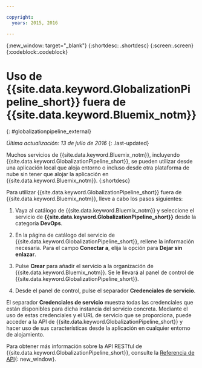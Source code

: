 ```yaml
---

copyright:
  years: 2015, 2016

---
```


{:new_window: target="_blank"}
{:shortdesc: .shortdesc}
{:screen:.screen}
{:codeblock:.codeblock}

# Uso de {{site.data.keyword.GlobalizationPipeline_short}} fuera de {{site.data.keyword.Bluemix_notm}}
{: #globalizationpipeline_external}

*Última actualización: 13 de julio de 2016*
{: .last-updated}

Muchos servicios de {{site.data.keyword.Bluemix_notm}}, incluyendo {{site.data.keyword.GlobalizationPipeline_short}}, se pueden utilizar desde una aplicación local que aloja entorno o incluso desde otra plataforma de nube sin tener que alojar la aplicación en {{site.data.keyword.Bluemix_notm}}.
{:shortdesc}

Para utilizar {{site.data.keyword.GlobalizationPipeline_short}} fuera de {{site.data.keyword.Bluemix_notm}}, lleve a cabo los pasos siguientes:

1. Vaya al catálogo de {{site.data.keyword.Bluemix_notm}} y seleccione el servicio de **{{site.data.keyword.GlobalizationPipeline_short}}** desde la categoría **DevOps**.

2. En la página de catálogo del servicio de {{site.data.keyword.GlobalizationPipeline_short}}, rellene la información necesaria.  Para el campo **Conectar a**, elija la opción para **Dejar sin enlazar**.

3. Pulse **Crear** para añadir el servicio a la organización de {{site.data.keyword.Bluemix_notm}}.  Se le llevará al panel de control de {{site.data.keyword.GlobalizationPipeline_short}}.

4. Desde el panel de control, pulse el separador **Credenciales de servicio**.  

El separador **Credenciales de servicio** muestra todas las credenciales que están disponibles para dicha instancia del servicio concreta.  Mediante el uso de estas credenciales y el URL de servicio que se proporciona, puede acceder a la API de {{site.data.keyword.GlobalizationPipeline_short}} y hacer uso de sus características desde la aplicación en cualquier entorno de alojamiento.

Para obtener más información sobre la API RESTful de {{site.data.keyword.GlobalizationPipeline_short}}, consulte la [Referencia de API](https://gp-rest.ng.bluemix.net/translate/swagger/index.html){: new_window}.
